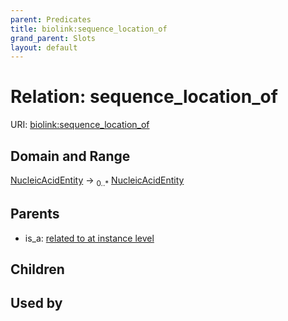 ```yaml
---
parent: Predicates
title: biolink:sequence_location_of
grand_parent: Slots
layout: default
---
```


# Relation: sequence_location_of




URI: [biolink:sequence_location_of](https://w3id.org/biolink/vocab/sequence_location_of)

## Domain and Range

[NucleicAcidEntity](NucleicAcidEntity.md) ->  <sub>0..\*</sub> [NucleicAcidEntity](NucleicAcidEntity.md)

## Parents

 *  is_a: [related to at instance level](related_to_at_instance_level.md)

## Children


## Used by

